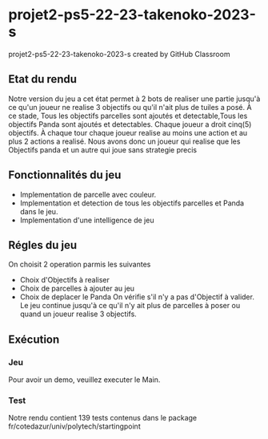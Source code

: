 # projet2-ps5-22-23-takenoko-2023-s
projet2-ps5-22-23-takenoko-2023-s created by GitHub Classroom

## Etat du rendu
Notre version du jeu a cet état permet à 2 bots de realiser une partie
jusqu'à ce qu'un joueur ne realise 3 objectifs ou qu'il n'ait plus de tuiles a posé. 
À ce stade, Tous les objectifs parcelles sont ajoutés et detectable,Tous les objectifs Panda sont ajoutés et detectables.
Chaque joueur a droit cinq(5) objectifs.
À chaque tour chaque joueur realise au moins une action et au plus 2 actions a realisé.
Nous avons donc un joueur qui realise que les Objectifs panda et un autre qui joue sans strategie precis
## Fonctionnalités du jeu
* Implementation de parcelle avec couleur.
* Implementation et detection de tous les objectifs parcelles et Panda dans le jeu.
* Implementation d'une intelligence de jeu 
## Régles du jeu
On choisit 2 operation parmis les suivantes
* Choix d'Objectifs à realiser
* Choix de parcelles à ajouter au jeu
* Choix de deplacer le Panda
On vérifie s'il n'y a pas d'Objectif à valider.
Le jeu continue jusqu'à ce qu'il n'y ait plus de parcelles à poser ou quand un joueur realise 3 objectifs. 
## Exécution
### Jeu
Pour avoir un demo, veuillez executer le Main.
### Test
Notre rendu contient 139 tests contenus dans le package fr/cotedazur/univ/polytech/startingpoint
